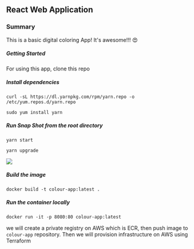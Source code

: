 ## React Web Application

### Summary
This is a basic digital coloring App! It's awesome!!! 😍

##### Getting Started
For using this app,  clone this repo

##### Install dependencies

`curl -sL https://dl.yarnpkg.com/rpm/yarn.repo -o /etc/yum.repos.d/yarn.repo`

`sudo yum install yarn`

##### Run Snap Shot from the root directory

`yarn start`

`yarn upgrade`

![](screenshot.png)

##### Build the image

`docker build -t colour-app:latest .`

##### Run the container locally

`docker run -it -p 8080:80 colour-app:latest`

we will create a private registry on AWS which is ECR, then push image to `colour-app` repository.
Then we will provision infrastructure on AWS using Terraform
